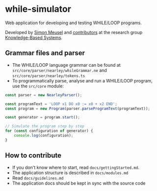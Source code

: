 # while-simulator

Web application for developing and testing WHILE/LOOP programs.

Developed by [Simon Meusel](https://simonmeusel.de) and [contributors](https://github.com/knowsys/while-simulator/graphs/contributors)
at the research group [Knowledge-Based Systems](https://iccl.inf.tu-dresden.de/web/Wissensbasierte_Systeme/en).

## Grammar files and parser

-   The WHILE/LOOP language grammar can be found at `src/core/parser/nearley/whileGrammar.ne` and `src/core/parser/nearley/tokens.ts`
-   To programmatically parse, analyse and run a WHILE/LOOP program, use the `src/core` module:

```typescript
const parser = new NearleyParser();

const programText = 'LOOP x1 DO x0 := x0 + x2 END';
const program = new Program(parser.parseProgramText(programText));

const generator = program.start();

// Simulate the program step by step
for (const configuration of generator) {
    console.log(configuration);
}
```

## How to contribute

-   If you don't know where to start, read `docs/gettingStarted.md`.
-   The application structure is described in `docs/modules.md`
-   Read `docs/guidelines.md`
-   The application docs should be kept in sync with the source code
